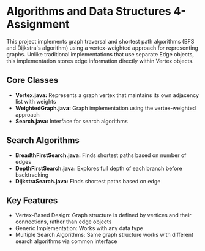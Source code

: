 # Algorithms and Data Structures 4-Assignment
This project implements graph traversal and shortest path algorithms 
(BFS and Dijkstra's algorithm) using a vertex-weighted approach for representing graphs. 
Unlike traditional implementations that use separate Edge objects, this implementation stores edge information directly within Vertex objects.
## Core Classes

- **Vertex.java:** Represents a graph vertex that maintains its own adjacency list with weights
- **WeightedGraph.java:** Graph implementation using the vertex-weighted approach
- **Search.java:** Interface for search algorithms

## Search Algorithms

- **BreadthFirstSearch.java:** Finds shortest paths based on number of edges
- **DepthFirstSearch.java:** Explores full depth of each branch before backtracking
- **DijkstraSearch.java:** Finds shortest paths based on edge 

## Key Features

- Vertex-Based Design: Graph structure is defined by vertices and their connections, rather than edge objects
- Generic Implementation: Works with any data type
- Multiple Search Algorithms: Same graph structure works with different search algorithms via common interface

